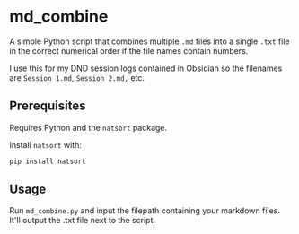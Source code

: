 # md_combine

A simple Python script that combines multiple `.md` files into a single `.txt` file in the correct numerical order if the file names contain numbers.

I use this for my DND session logs contained in Obsidian so the filenames are `Session 1.md`, `Session 2.md,` etc.

## Prerequisites

Requires Python and the `natsort` package.

Install `natsort` with:

```sh
pip install natsort
```

## Usage

Run `md_combine.py` and input the filepath containing your markdown files. It'll output the .txt file next to the script.
